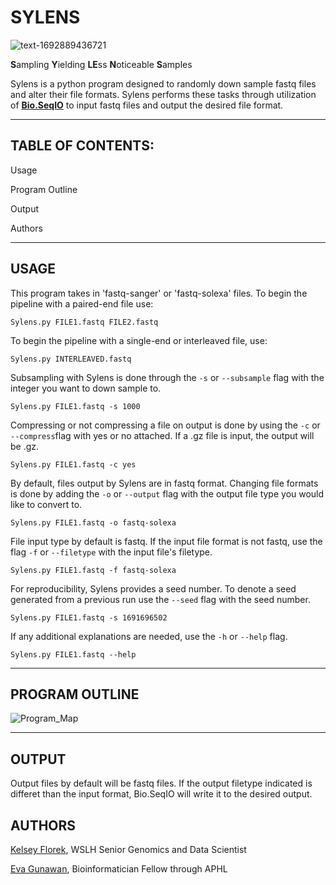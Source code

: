 # SYLENS
![text-1692889436721](https://github.com/evagunawan/SYLENS/assets/124393795/4ae4bf26-1471-40b5-b53d-02358534bbb1)

**S**ampling **Y**ielding **LE**ss **N**oticeable **S**amples

Sylens is a python program designed to randomly down sample fastq files and alter their file formats. Sylens performs these tasks through utilization of [**Bio.SeqIO**](https://biopython.org/wiki/SeqIO) to input fastq files and output the desired file format.

-------------------------------------------------------------------------------------------------------------------------------------------------------------
## **TABLE OF CONTENTS:**

Usage

Program Outline

Output

Authors

-------------------------------------------------------------------------------------------------------------------------------------------------------------

## **USAGE**

This program takes in 'fastq-sanger' or 'fastq-solexa' files. To begin the pipeline with a paired-end file use:
```
Sylens.py FILE1.fastq FILE2.fastq
```

To begin the pipeline with a single-end or interleaved file, use:
```
Sylens.py INTERLEAVED.fastq
```

Subsampling with Sylens is done through the `-s` or `--subsample` flag with the integer you want to down sample to.
```
Sylens.py FILE1.fastq -s 1000
```

Compressing or not compressing a file on output is done by using the `-c` or `--compress`flag with yes or no attached. If a .gz file is input, the output will be .gz.
```
Sylens.py FILE1.fastq -c yes
```

By default, files output by Sylens are in fastq format. Changing file formats is done by adding the `-o` or `--output` flag with the output file type you would like to convert to.
```
Sylens.py FILE1.fastq -o fastq-solexa
```

File input type by default is fastq. If the input file format is not fastq, use the flag `-f` or `--filetype` with the input file's filetype.
```
Sylens.py FILE1.fastq -f fastq-solexa
```

For reproducibility, Sylens provides a seed number. To denote a seed generated from a previous run use the `--seed` flag with the seed number.
```
Sylens.py FILE1.fastq -s 1691696502
```

If any additional explanations are needed, use the `-h` or `--help` flag.
```
Sylens.py FILE1.fastq --help
```

-------------------------------------------------------------------------------------------------------------------------------------------------------------
## **PROGRAM OUTLINE**

![Program_Map](https://github.com/evagunawan/SYLENS/assets/124393795/5542f842-a253-4994-b0cb-68181d4bebc3)

-------------------------------------------------------------------------------------------------------------------------------------------------------------

## **OUTPUT**
Output files by default will be fastq files. If the output filetype indicated is differet than the input format, Bio.SeqIO will write it to the desired output. 

## **AUTHORS**
[Kelsey Florek](https://github.com/k-florek), WSLH Senior Genomics and Data Scientist

[Eva Gunawan](https://github.com/evagunawan), Bioinformatician Fellow through APHL


